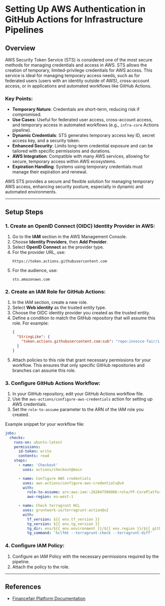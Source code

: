# Setting Up AWS Authentication in GitHub Actions for Infrastructure Pipelines

## Overview

AWS Security Token Service (STS) is considered one of the most secure methods for managing credentials and access in AWS. STS allows the creation of temporary, limited-privilege credentials for AWS access. This service is ideal for managing temporary access needs, such as for federated users (users with an identity outside of AWS), cross-account access, or in applications and automated workflows like GitHub Actions.

### Key Points:
- **Temporary Nature**: Credentials are short-term, reducing risk if compromised.
- **Use Cases**: Useful for federated user access, cross-account access, and temporary access in automated workflows (e.g., `infra-core` Actions pipeline).
- **Dynamic Credentials**: STS generates temporary access key ID, secret access key, and a security token.
- **Enhanced Security**: Limits long-term credential exposure and can be tailored with specific permissions and durations.
- **AWS Integration**: Compatible with many AWS services, allowing for secure, temporary access within AWS ecosystems.
- **Expiration Handling**: Systems using temporary credentials must manage their expiration and renewal.

AWS STS provides a secure and flexible solution for managing temporary AWS access, enhancing security posture, especially in dynamic and automated environments.

---

## Setup Steps

### 1. Create an OpenID Connect (OIDC) Identity Provider in AWS:
1. Go to the **IAM** section in the AWS Management Console.
2. Choose **Identity Providers**, then **Add Provider**.
3. Select **OpenID Connect** as the provider type.
4. For the provider URL, use:
   ```
   https://token.actions.githubusercontent.com
   ```
5. For the audience, use:
   ```
   sts.amazonaws.com
   ```

### 2. Create an IAM Role for GitHub Actions:
1. In the IAM section, create a new role.
2. Select **Web identity** as the trusted entity type.
3. Choose the OIDC identity provider you created as the trusted entity.
4. Define a condition to match the GitHub repository that will assume this role. For example:
   ```json
   {
     "StringLike": {
       "token.actions.githubusercontent.com:sub": "repo:invoice-fair/infra-core:*"
     }
   }
   ```
5. Attach policies to this role that grant necessary permissions for your workflow. This ensures that only specific GitHub repositories and branches can assume this role.

### 3. Configure GitHub Actions Workflow:
1. In your GitHub repository, edit your GitHub Actions workflow file.
2. Use the `aws-actions/configure-aws-credentials` action for setting up AWS credentials.
3. Set the `role-to-assume` parameter to the ARN of the IAM role you created.

Example snippet for your workflow file:
```yaml
jobs:
  checks:
    runs-on: ubuntu-latest
    permissions:
      id-token: write
      contents: read
    steps:
      - name: 'Checkout'
        uses: actions/checkout@main

      - name: Configure AWS credentials
        uses: aws-actions/configure-aws-credentials@v4
        with:
          role-to-assume: arn:aws:iam::262847506086:role/FF-CorePlatform-CICD-Role
          aws-region: eu-west-1

      - name: Check terragrunt HCL
        uses: gruntwork-io/terragrunt-action@v2
        with:
          tf_version: ${{ env.tf_version }}
          tg_version: ${{ env.tg_version }}
          tg_dir: env/${{ env.environment }}/${{ env.region }}/${{ github.event.inputs.resource }}
          tg_command: 'hclfmt --terragrunt-check --terragrunt-diff'
```

### 4. Configure IAM Policy:
1. Configure an IAM Policy with the necessary permissions required by the pipeline.
2. Attach the policy to the role.

---

## References
- [Financefair Platform Documentation](https://invoicefair.atlassian.net/wiki/pages/resumedraft.action?draftId=2913271812&draftShareId=97c0fa6f-90e8-409b-be33-aa0ee393a326)


